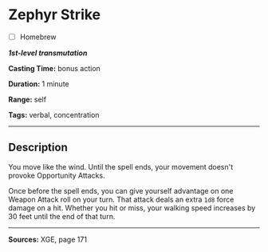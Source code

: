 # Zephyr Strike

- [ ] Homebrew

***1st-level transmutation***

**Casting Time:** bonus action

**Duration:** 1 minute

**Range:** self

**Tags:** verbal, concentration

---

## Description
You move like the wind.
Until the spell ends, your movement doesn't provoke Opportunity Attacks.

Once before the spell ends, you can give yourself advantage on one Weapon Attack roll on your turn.
That attack deals an extra `1d8` force damage on a hit.
Whether you hit or miss, your walking speed increases by 30 feet until the end of that turn.

---

**Sources:** XGE, page 171
